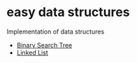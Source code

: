 # easy data structures

Implementation of data structures

* [Binary Search Tree](./binarySearchTree.js)
* [Linked List](./linkedList.js)